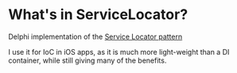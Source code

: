 What's in ServiceLocator?
=========================
Delphi implementation of the [Service Locator pattern](http://www.martinfowler.com/articles/injection.html#UsingAServiceLocator)  

I use it for IoC in iOS apps, as it is much more light-weight than a DI container, while still giving many of the benefits.  


